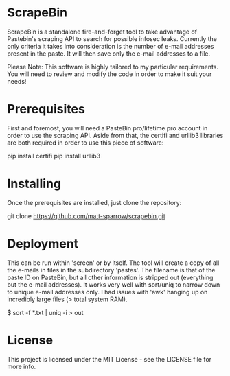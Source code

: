 # ScrapeBin #

ScrapeBin is a standalone fire-and-forget tool to take advantage of Pastebin's scraping API to search for possible infosec leaks.  Currently the only criteria it takes into consideration is the number of e-mail addresses present in the paste.  It will then save only the e-mail addresses to a file.

Please Note: This software is highly tailored to my particular requirements.  You will need to review and modify the code in order to make it suit your needs!

# Prerequisites  #

First and foremost, you will need a PasteBin pro/lifetime pro account in order to use the scraping API.  Aside from that, the certifi and urllib3 libraries are both required in order to use this piece of software:

pip install certifi
pip install urllib3

# Installing #

Once the prerequisites are installed, just clone the repository:

git clone https://github.com/matt-sparrow/scrapebin.git

# Deployment #

This can be run within 'screen' or by itself.  The tool will create a copy of all the e-mails in files in the subdirectory 'pastes'.  The filename is that of the paste ID on PasteBin, but all other information is stripped out (everything but the e-mail addresses).  It works very well with sort/uniq to narrow down to unique e-mail addresses only.  I had issues with 'awk' hanging up on incredibly large files (> total system RAM).

$ sort -f *.txt | uniq -i > out

# License #

This project is licensed under the MIT License - see the LICENSE file for more info.
